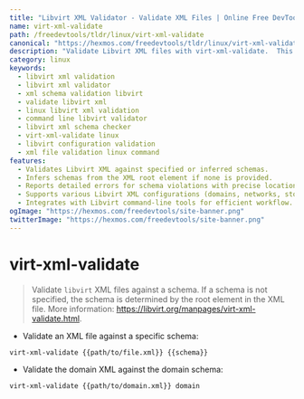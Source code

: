 ```yaml
---
title: "Libvirt XML Validator - Validate XML Files | Online Free DevTools by Hexmos"
name: virt-xml-validate
path: /freedevtools/tldr/linux/virt-xml-validate
canonical: "https://hexmos.com/freedevtools/tldr/linux/virt-xml-validate/"
description: "Validate Libvirt XML files with virt-xml-validate.  This command-line tool ensures schema compliance for your Libvirt XML configurations, providing detailed error reports. Free online tool, no registration required."
category: linux
keywords:
  - libvirt xml validation
  - libvirt xml validator
  - xml schema validation libvirt
  - validate libvirt xml
  - linux libvirt xml validation
  - command line libvirt validator
  - libvirt xml schema checker
  - virt-xml-validate linux
  - libvirt configuration validation
  - xml file validation linux command
features:
  - Validates Libvirt XML against specified or inferred schemas.
  - Infers schemas from the XML root element if none is provided.
  - Reports detailed errors for schema violations with precise locations.
  - Supports various Libvirt XML configurations (domains, networks, storage).
  - Integrates with Libvirt command-line tools for efficient workflow.
ogImage: "https://hexmos.com/freedevtools/site-banner.png"
twitterImage: "https://hexmos.com/freedevtools/site-banner.png"
---
```


# virt-xml-validate

> Validate `libvirt` XML files against a schema.
> If a schema is not specified, the schema is determined by the root element in the XML file.
> More information: <https://libvirt.org/manpages/virt-xml-validate.html>.

- Validate an XML file against a specific schema:

`virt-xml-validate {{path/to/file.xml}} {{schema}}`

- Validate the domain XML against the domain schema:

`virt-xml-validate {{path/to/domain.xml}} domain`
